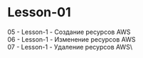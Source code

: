 # Lesson-01

05 - Lesson-1 - Создание ресурсов AWS\
06 - Lesson-1 - Изменение ресурсов AWS\
07 - Lesson-1 - Удаление ресурсов AWS\
